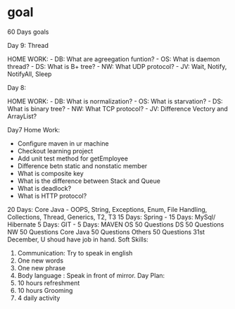 # goal
60 Days goals

Day 9: 
Thread

HOME WORK:
    - DB: What are agreegation funtion?
    - OS: What is daemon thread?
    - DS: What is B+ tree?
    - NW: What UDP protocol?
    - JV: Wait, Notify, NotifyAll, Sleep

Day 8:

HOME WORK:
    - DB: What is normalization?
    - OS: What is starvation?
    - DS: What is binary tree?
    - NW: What TCP protocol?
    - JV: Difference Vectory and ArrayList?

Day7
Home Work:
   - Configure maven in ur machine
   - Checkout learning project
   - Add unit test method for getEmployee
   - Difference betn static and nonstatic member
   - What is composite key
   - What is the difference between Stack and Queue
   - What is deadlock?
   - What is HTTP protocol?

20 Days: Core Java - OOPS, String, Exceptions, Enum, File Handling, Collections, Thread, Generics, T2, T3
15 Days: Spring -
15 Days: MySql/ Hibernate
5 Days: GIT -
5 Days: MAVEN
OS 50 Questions
DS 50 Questions
NW 50 Questions
Core Java 50 Questions
Others 50 Questions
31st December, U shoud have job in hand.
Soft Skills:
1. Communication: Try to speak in english
2. One new words
3. One new phrase
4. Body language : Speak in front of mirror.
Day Plan:
1. 10 hours refreshment
2. 10 hours Grooming
3. 4 daily activity
